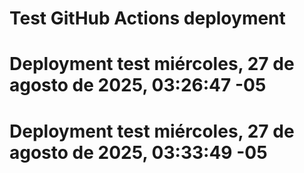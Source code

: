 # Test GitHub Actions deployment
# Deployment test miércoles, 27 de agosto de 2025, 03:26:47 -05
# Deployment test miércoles, 27 de agosto de 2025, 03:33:49 -05
